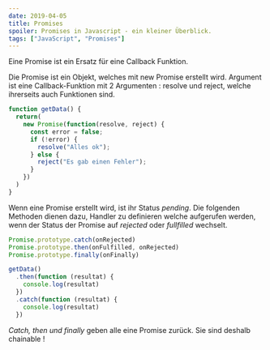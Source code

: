 ```yaml
---
date: 2019-04-05
title: Promises
spoiler: Promises in Javascript - ein kleiner Überblick.
tags: ["JavaScript", "Promises"]
---
```

Eine Promise ist ein Ersatz für eine Callback Funktion.

Die Promise ist ein Objekt, welches mit new Promise erstellt wird. Argument ist eine Callback-Funktion mit 2 Argumenten : resolve und reject, welche ihrerseits auch Funktionen sind.

```javascript
function getData() {
  return(
    new Promise(function(resolve, reject) {
      const error = false;
      if (!error) {
        resolve("Alles ok");
      } else {
        reject("Es gab einen Fehler");
      }
    })
  )
}
```
Wenn eine Promise erstellt wird, ist ihr Status *pending*. Die folgenden Methoden dienen dazu, Handler zu definieren welche aufgerufen werden, wenn der Status der Promise auf *rejected* oder *fullfilled* wechselt. 

```javascript
Promise.prototype.catch(onRejected)
Promise.prototype.then(onFulfilled, onRejected)
Promise.prototype.finally(onFinally)
```

```javascript
getData()
  .then(function (resultat) {
    console.log(resultat)
  })
  .catch(function (resultat) {
    console.log(resultat)
  })
```

*Catch, then und finally* geben alle eine Promise zurück. Sie sind deshalb chainable !


